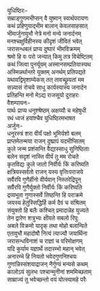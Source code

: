 युधिष्ठिरः-  
सम्राड्गुणमभीप्सन् वै युष्मान् स्वार्थपरायणः  
कथं प्रहिणुयाद्भीम बालान् केवलसाहसात्  
भीमार्जुनावुभौ नेत्रे मनो मन्ये जनार्दनम्  
मनश्चक्षुर्विहीनस्य कीदृशं जीवितं भवेत्  
जरासन्धबलं प्राप्य दुष्पारं भीमविक्रमम्  
श्रमो हि वः परो जन्यात् किमु तत्र विचेष्टितम्  
कथं जित्वा पुनर्यूयम् अस्मानसम्प्रतियास्यथ  
अस्मिन्नर्थान्तरे युक्तम् अनर्थम् प्रतिपद्यते  
यथावद्विमृशाम्येकस् तत् तावच्छ्रूयतां मम  
सन्न्यासं रोचये साधु कार्यस्यास्य जनार्दन  
प्रतिहन्ति मनो मेऽद्य राजसूयो दुराहरः  
वैशम्पायनः-  
पार्थः प्राप्य धनुश्श्रेष्ठम् अक्षय्यौ च महेषुधी  
रथं ध्वजं हयांश्चैव युधिष्ठिरमभाषत  
अर्जुनः-  
धनुरस्त्रं शरा वीर्यं पक्षो भूमिर्यशो बलम्  
प्राप्तमेतन्मया राजन् दुष्प्रापं यदभीप्सितम्  
कुले जन्म प्रशंसन्ति वैद्यास्साधु सुनिष्ठिताः  
बलेन सदृशं नास्ति वीर्यं तु मम रोचते  
कृतविद्यः कुले जातो निर्वीर्यः किं करिष्यति  
क्षत्रियस्सर्वतो राजन् यस्य वृत्तिःपराजये  
सर्वैरपि गुणैर्हीनो वीर्यवान् निस्तरेद्रिपून्  
सर्वैरपि गुणैर्युक्तो निर्वीर्यः किं करिष्यति  
द्रव्यभूता गुणास्सर्वे तिष्ठन्ति हि पराक्रमे  
जयस्य हेतुस्सिद्धिर्हि कर्म दैवं च संश्रितम्  
संयुक्तो हि बलैः कश्चित् प्रमादान्नेह युज्यते  
तेन द्वारेण शत्रुभ्यः क्षीयते सबलो रिपुः  
अबले विक्रमो यादृक् तथा मोहो बलान्विते  
एतावुभौ महादोषौ नित्यं त्याज्यौ जयार्थिना  
जरासन्धविनाशं च राज्ञां च परिमोक्षणम्  
यदि कुर्याम यज्ञार्थे तदारम्भो महान् भवेत्  
अनारम्भे हि नियतो भवेदगुणनिश्चयः  
गुणान्निस्संशयाद्राजन् नैर्गुण्यं मन्यसे कथम्  
कालोऽयं सुलभः पश्चान्मुनीनां शममिच्छताम्  
साम्राज्यं तु भवेच्छन्तो वयं योत्स्यामहे परैः  
